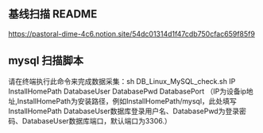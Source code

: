 ## 基线扫描 README
https://pastoral-dime-4c6.notion.site/54dc01314d1f47cdb750cfac659f85f9

## mysql 扫描脚本

请在终端执行此命令来完成数据采集：sh DB_Linux_MySQL_check.sh IP InstallHomePath DatabaseUser DatabasePwd DatabasePort
（IP为设备ip地址,InstallHomePath为安装路径，例如InstallHomePath/mysql，此处填写InstallHomePath
DatabaseUser数据库登录用户名、DatabasePwd为登录密码、DatabaseUser数据库端口，默认端口为3306.）
